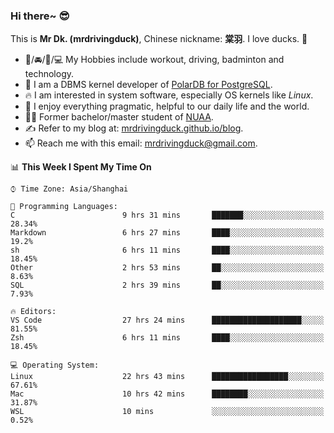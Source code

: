 ### Hi there~ 😎

This is **Mr Dk. (mrdrivingduck)**, Chinese nickname: **棠羽**. I love ducks. 🦆

- 💪/🚘/🏸/💻 My Hobbies include workout, driving, badminton and technology.
- 🍊 I am a DBMS kernel developer of [PolarDB for PostgreSQL](https://github.com/ApsaraDB/PolarDB-for-PostgreSQL).
- 🔥 I am interested in system software, especially OS kernels like *Linux*.
- 🔧 I enjoy everything pragmatic, helpful to our daily life and the world.
- 👨‍🎓 Former bachelor/master student of [NUAA](https://en.wikipedia.org/wiki/Nanjing_University_of_Aeronautics_and_Astronautics).
- ✍ Refer to my blog at: [mrdrivingduck.github.io/blog](https://www.mrdrivingduck.cn/blog/#/).
- 📫 Reach me with this email: [mrdrivingduck@gmail.com](mailto:mrdrivingduck@gmail.com).

<!--START_SECTION:waka-->
📊 **This Week I Spent My Time On** 

```text
⌚︎ Time Zone: Asia/Shanghai

💬 Programming Languages: 
C                        9 hrs 31 mins       ███████░░░░░░░░░░░░░░░░░░   28.34% 
Markdown                 6 hrs 27 mins       ████░░░░░░░░░░░░░░░░░░░░░   19.2% 
sh                       6 hrs 11 mins       ████░░░░░░░░░░░░░░░░░░░░░   18.45% 
Other                    2 hrs 53 mins       ██░░░░░░░░░░░░░░░░░░░░░░░   8.63% 
SQL                      2 hrs 39 mins       ██░░░░░░░░░░░░░░░░░░░░░░░   7.93%

🔥 Editors: 
VS Code                  27 hrs 24 mins      ████████████████████░░░░░   81.55% 
Zsh                      6 hrs 11 mins       ████░░░░░░░░░░░░░░░░░░░░░   18.45%

💻 Operating System: 
Linux                    22 hrs 43 mins      █████████████████░░░░░░░░   67.61% 
Mac                      10 hrs 42 mins      ████████░░░░░░░░░░░░░░░░░   31.87% 
WSL                      10 mins             ░░░░░░░░░░░░░░░░░░░░░░░░░   0.52%

```


<!--END_SECTION:waka-->

<!-- ![Mr Dk.'s GitHub Stats](https://github-readme-stats.vercel.app/api?username=mrdrivingduck&count_private&show_icons=true&theme=buefy) -->

<!-- ![Most Used Languages](https://github-readme-stats.vercel.app/api/top-langs/?username=mrdrivingduck&exclude_repo=mips32-CPU,snort-tcp-socket&theme=buefy&layout=compact&langs_count=10) -->


<!--
**mrdrivingduck/mrdrivingduck** is a ✨ _special_ ✨ repository because its `README.md` (this file) appears on your GitHub profile.

Here are some ideas to get you started:

- 🔭 I’m currently working on ...
- 🌱 I’m currently learning ...
- 👯 I’m looking to collaborate on ...
- 🤔 I’m looking for help with ...
- 💬 Ask me about ...
- 📫 How to reach me: ...
- 😄 Pronouns: ...
- ⚡ Fun fact: ...
-->
